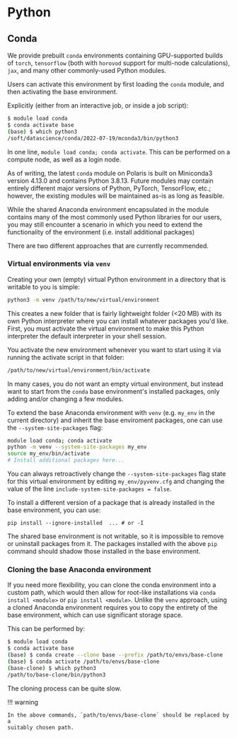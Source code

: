 # Python

## Conda
We provide prebuilt `conda` environments containing GPU-supported builds of `torch`, `tensorflow` (both with `horovod` support for multi-node calculations), `jax`, and many other commonly-used Python modules. 

Users can activate this environment by first loading the `conda` module, and then activating the base environment.

Explicitly (either from an interactive job, or inside a job script):

```bash
$ module load conda
$ conda activate base
(base) $ which python3
/soft/datascience/conda/2022-07-19/mconda3/bin/python3
```
In one line, `module load conda; conda activate`. This can be performed on a compute node, as well as a login node. 

As of writing, the latest `conda` module on Polaris is built on Miniconda3 version 4.13.0 and contains Python 3.8.13. Future modules may contain entirely different major versions of Python, PyTorch, TensorFlow, etc.; however, the existing modules will be maintained as-is as long as feasible. 

While the shared Anaconda environment encapsulated in the module contains many of the most commonly used Python libraries for our users, you may still encounter a scenario in which you need to extend the functionality of the environment (i.e. install additional packages)

There are two different approaches that are currently recommended.

### Virtual environments via `venv`

Creating your own (empty) virtual Python environment in a directory that is writable to you is simple:
```bash
python3 -m venv /path/to/new/virtual/environment
```
This creates a new folder that is fairly lightweight folder (<20 MB) with its own Python interpreter where you can install whatever packages you'd like. First, you must activate the virtual environment to make this Python interpreter the default interpreter in your shell session.

You activate the new environment whenever you want to start using it via running the activate script in that folder:
```bash
/path/to/new/virtual/environment/bin/activate
```

In many cases, you do not want an empty virtual environment, but instead want to start from the `conda` base environment's installed packages, only adding and/or changing a few modules.

To extend the base Anaconda environment with `venv` (e.g. `my_env` in the current directory) and inherit the base enviroment packages, one can use the `--system-site-packages` flag:

```bash
module load conda; conda activate
python -m venv --system-site-packages my_env
source my_env/bin/activate
# Install additional packages here...
```
You can always retroactively change the `--system-site-packages` flag state for this virtual environment by editing `my_env/pyvenv.cfg` and changing the value of the line `include-system-site-packages = false`.

To install a different version of a package that is already installed in the base
environment, you can use:
```
pip install --ignore-installed  ... # or -I
```
The shared base environment is not writable, so it is impossible to remove or uninstall
packages from it. The packages installed with the above `pip` command should shadow those
installed in the base environment.

### Cloning the base Anaconda environment

If you need more flexibility, you can clone the conda environment into a custom path, which would then allow for root-like installations via `conda install <module>` or `pip install <module>`. Unlike the `venv` approach, using a cloned Anaconda environment requires you to copy the entirety of the base environment, which can use significant storage space. 

This can be performed by:

```bash
$ module load conda
$ conda activate base
(base) $ conda create --clone base --prefix /path/to/envs/base-clone
(base) $ conda activate /path/to/envs/base-clone
(base-clone) $ which python3
/path/to/base-clone/bin/python3
```
The cloning process can be quite slow. 

!!! warning

    In the above commands, `path/to/envs/base-clone` should be replaced by a
    suitably chosen path.


